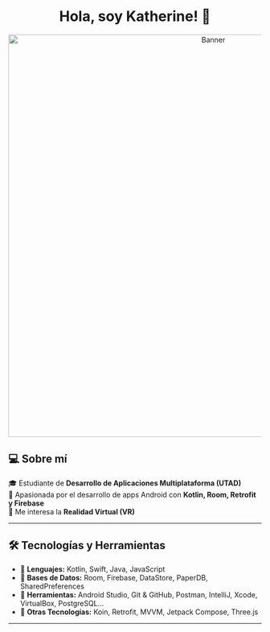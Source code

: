 <h1 align="center">Hola, soy Katherine! 👋</h1>

<p align="center">
  <img src="https://github.com/KatherineKKC/KatherineKKC/blob/8ccda959a62045f5411b02198987e919b3ed2296/Dise%C3%B1o%20sin%20t%C3%ADtulo.svg"alt="Banner" width="800"/>

## 💻 Sobre mí  
🎓 Estudiante de **Desarrollo de Aplicaciones Multiplataforma (UTAD)**  
📱 Apasionada por el desarrollo de apps Android con **Kotlin, Room, Retrofit y Firebase**  
🎨 Me interesa la **Realidad Virtual (VR)**  

---

## 🛠 Tecnologías y Herramientas  
- 🔹 **Lenguajes:** Kotlin, Swift, Java, JavaScript  
- 🔹 **Bases de Datos:** Room, Firebase, DataStore, PaperDB, SharedPreferences  
- 🔹 **Herramientas:** Android Studio, Git & GitHub, Postman, IntelliJ, Xcode, VirtualBox, PostgreSQL...
- 🔹 **Otras Tecnologías:** Koin, Retrofit, MVVM, Jetpack Compose, Three.js  

---

